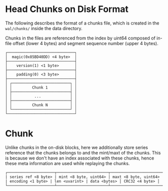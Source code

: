 # Head Chunks on Disk Format

The following describes the format of a chunks file,
which is created in the `wal/chunks/` inside the data directory.

Chunks in the files are referenced from the index by uint64 composed of
in-file offset (lower 4 bytes) and segment sequence number (upper 4 bytes).

```
┌──────────────────────────────┐
│  magic(0x85BD40DD) <4 byte>  │
├──────────────────────────────┤
│    version(1) <1 byte>       │
├──────────────────────────────┤
│    padding(0) <3 byte>       │
├──────────────────────────────┤
│ ┌──────────────────────────┐ │
│ │         Chunk 1          │ │
│ ├──────────────────────────┤ │
│ │          ...             │ │
│ ├──────────────────────────┤ │
│ │         Chunk N          │ │
│ └──────────────────────────┘ │
└──────────────────────────────┘
```


# Chunk

Unlike chunks in the on-disk blocks, here we additionally store series reference that the chunks belongs to and the mint/maxt of the chunks. This is because we don't have an index associated with these chunks, hence these meta information are used while replaying the chunks.

```
┌─────────────────────┬───────────────────────┬───────────────────────┬───────────────────┬───────────────┬──────────────┬────────────────┐
| series ref <8 byte> | mint <8 byte, uint64> | maxt <8 byte, uint64> | encoding <1 byte> | len <uvarint> | data <bytes> │ CRC32 <4 byte> │
└─────────────────────┴───────────────────────┴───────────────────────┴───────────────────┴───────────────┴──────────────┴────────────────┘
```